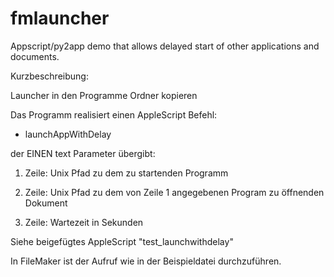 fmlauncher
==========

Appscript/py2app demo that allows delayed start of other applications and documents.



Kurzbeschreibung:

Launcher in den Programme Ordner kopieren

Das Programm realisiert einen AppleScript Befehl:

- launchAppWithDelay

der EINEN text Parameter übergibt:

1. Zeile: Unix Pfad zu dem zu startenden Programm

2. Zeile: Unix Pfad zu dem von Zeile 1 angegebenen Program zu öffnenden Dokument

3. Zeile: Wartezeit in Sekunden


Siehe beigefügtes AppleScript "test_launchwithdelay"


In FileMaker ist der Aufruf wie in der Beispieldatei durchzuführen.

